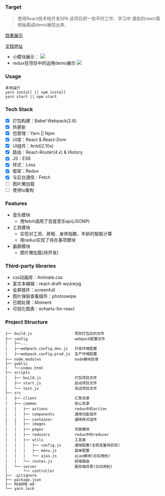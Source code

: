 ### Target
> 使用React技术栈开发SPA.该项目把一些平时工作、学习中
遇到的react案例抽离成demo展现出来.

[效果展示](https://muyunyun.github.io/reactSPA)

[文档地址](http://muyunyun.cn/posts/9bfbdbf4/)

* 小模块展示：
![](http://files.cnblogs.com/files/MuYunyun/reactSPA.gif)
* redux在项目中的运用demo展示
![](http://files.cnblogs.com/files/MuYunyun/todoList.gif)

### Usage
```
本地运行
yarn install || npm install
yarn start || npm start
```

### Tech Stack
- [x] 打包构建：Babel Webpack(2.6)
- [x] 热更新
- [x] 包管理：Yarn || Npm
- [x] UI库：React & React-Dom
- [x] UI组件：Antd(2.10x)
- [x] 路由：React-Router(4.x) & History
- [x] JS：ES6
- [x] 样式：Less
- [x] 框架：Redux
- [x] 与后台通信：Fetch
- [ ] 图片懒加载
- [ ] 使用ts重构

### Features
* 音乐模块
  * 用fetch调用了百度音乐api(JSONP)
* 工具模块
  * 实现对工资、房租、身体指数、年龄的智能计算
  * 用redux实现了待办事项模块
* 画廊模块
  * 图片懒加载(待开发)

### Third-party libraries
* css动画库：Animate.css
* 富文本编辑：react-draft-wysiwyg
* 全屏插件：screenfull
* 图片弹层查看插件：photoswipe
* 日期处理：Moment
* 可视化图表：echarts-for-react

### Project Structure
```
├── build.js                   项目打包后的文件
├── config                     webpack配置文件
│   ├──...
│   ├──webpack.config.dev.js   开发环境配置
│   ├──webpack.config.prod.js  生产环境配置
├── node_modules               node模块目录
├── public
│   └──index.html
├── scripts
│   ├── build.js               打包项目文件
│   ├── start.js               启动项目文件
│   └── test.js                测试项目文件
├── src
│   ├── client                 汇聚目录
│   ├── common                 核心目录
│   │   ├── actions            redux中的action
│   │   ├── components         通用功能组件
│   │   ├── container          通用样式组件
│   │   ├── images
│   │   ├── pages              页面模块
│   │   ├── reducers           redux中的reducer
│   │   ├── utils              工具类
│   │   │   ├── config.js      通用配置(全局变量待实现)
│   │   │   ├── menu.js        菜单配置
│   │   │   └── ajax.js        ajax模块(日后用到)
│   │   └── routes.js          前端路由
│   └── server                 服务端目录(日后用到)
│       └── controller
├── .gitignore
├── package.json
├── README.md
└── yarn.lock
```